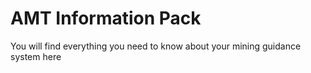 # AMT Information Pack
You will find everything you need to know about your mining guidance system here
